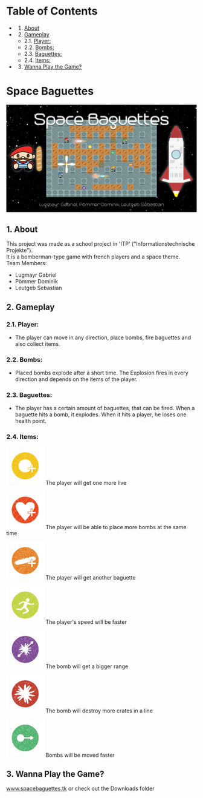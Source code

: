 # Table of Contents
* 1. [About](#About)
* 2. [Gameplay](#Gameplay)
	* 2.1. [Player:](#Player)
	* 2.2. [Bombs:](#Bombs)
	* 2.3. [Baguettes:](#Baguettes)
	* 2.4. [Items:](#Items)
* 3. [Wanna Play the Game?](#WannaPlaytheGame)

# Space Baguettes 
<img src="https://github.com/dominik-pm/SpaceBaguettes/blob/master/Project/Assets/Artwork/SplashArt2.png" alt="SpaceBaguettes Splash Screen"> 

##  1. <a name='About'></a>About
This project was made as a school project in 'ITP' ("Informationstechnische Projekte"). <br/>
It is a bomberman-type game with french players and a space theme.<br/>
Team Members:
- Lugmayr Gabriel
- Pömmer Dominik
- Leutgeb Sebastian

##  2. <a name='Gameplay'></a>Gameplay
###  2.1. <a name='Player'></a>Player:
- The player can move in any direction, place bombs, fire baguettes and also collect items.

###  2.2. <a name='Bombs'></a>Bombs:
- Placed bombs explode after a short time. The Explosion fires in every direction and depends on the items of the player.

###  2.3. <a name='Baguettes'></a>Baguettes:
- The player has a certain amount of baguettes, that can be fired. When a baguette hits a bomb, it explodes. When it hits a player, he loses one health point.

###  2.4. <a name='Items'></a>Items:
<img src="https://github.com/dominik-pm/SpaceBaguettes/blob/master/Project/Assets/Game/Items/MoreBombs.png" alt="MoreBombs" width="100"/> The player will get one more live

<img src="https://github.com/dominik-pm/SpaceBaguettes/blob/master/Project/Assets/Game/Items/ExtraLive.png" alt="ExtraLive" width="100"/> The player will be able to place more bombs at the same time

<img src="https://github.com/dominik-pm/SpaceBaguettes/blob/master/Project/Assets/Game/Items/Baguettes.png" alt="MoreBaguettes" width="100"/> The player will get another baguette

<img src="https://github.com/dominik-pm/SpaceBaguettes/blob/master/Project/Assets/Game/Items/FastBoots.png" alt="FastBoots" width="100"/> The player's speed will be faster

<img src="https://github.com/dominik-pm/SpaceBaguettes/blob/master/Project/Assets/Game/Items/BombRange.png" alt="BombRange" width="100"/> The bomb will get a bigger range

<img src="https://github.com/dominik-pm/SpaceBaguettes/blob/master/Project/Assets/Game/Items/StrongerExplosions.png" alt="StrongerExplosions" width="100"/> The bomb will destroy more crates in a line

<img src="https://github.com/dominik-pm/SpaceBaguettes/blob/master/Project/Assets/Game/Items/BombMove.png" alt="BombMove" width="100"/> Bombs will be moved faster

##  3. <a name='WannaPlaytheGame'></a>Wanna Play the Game?
www.spacebaguettes.tk
or check out the Downloads folder
